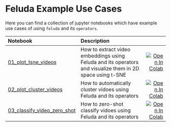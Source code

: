 # Feluda Example Use Cases

Here you can find a collection of jupyter notebooks which have example use cases of using `feluda` and its `operators`.

| Notebook        | Description          |   |
|:----------------|:---------------------|--:|
| [01_plot_tsne_videos](https://github.com/tattle-made/feluda/blob/main/examples/01_plot_tsne_videos.ipynb) | How to extract video embeddings using Feluda and its operators and visualize them in 2D space using t-SNE | [![Open In Colab](https://colab.research.google.com/assets/colab-badge.svg)](https://colab.research.google.com/github/tattle-made/feluda/blob/main/examples/01_plot_tsne_videos.ipynb) |
| [02_plot_cluster_videos](https://github.com/tattle-made/feluda/blob/main/examples/02_plot_cluster_videos.ipynb) | How to automatically cluster vidoes using Feluda and its operators | [![Open In Colab](https://colab.research.google.com/assets/colab-badge.svg)](https://colab.research.google.com/github/tattle-made/feluda/blob/main/examples/02_plot_cluster_videos.ipynb) |
| [03_classify_video_zero_shot](https://github.com/tattle-made/feluda/blob/main/examples/03_classify_video_zero_shot.ipynb) | How to zero-shot classify vidoes using Feluda and its operators | [![Open In Colab](https://colab.research.google.com/assets/colab-badge.svg)](https://colab.research.google.com/github/tattle-made/feluda/blob/main/examples/03_classify_video_zero_shot.ipynb) |
